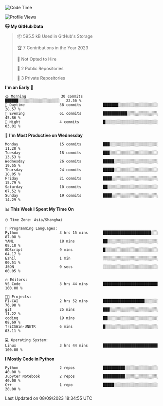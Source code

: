<!--START_SECTION:waka-->
![Code Time](http://img.shields.io/badge/Code%20Time-371%20hrs%2016%20mins-blue)

![Profile Views](http://img.shields.io/badge/Profile%20Views-0-blue)

**🐱 My GitHub Data** 

> 📦 595.5 kB Used in GitHub's Storage 
 > 
> 🏆 7 Contributions in the Year 2023
 > 
> 🚫 Not Opted to Hire
 > 
> 📜 2 Public Repositories 
 > 
> 🔑 3 Private Repositories 
 > 
**I'm an Early 🐤** 

```text
🌞 Morning                30 commits          ██████░░░░░░░░░░░░░░░░░░░   22.56 % 
🌆 Daytime                38 commits          ███████░░░░░░░░░░░░░░░░░░   28.57 % 
🌃 Evening                61 commits          ███████████░░░░░░░░░░░░░░   45.86 % 
🌙 Night                  4 commits           █░░░░░░░░░░░░░░░░░░░░░░░░   03.01 % 
```
📅 **I'm Most Productive on Wednesday** 

```text
Monday                   15 commits          ███░░░░░░░░░░░░░░░░░░░░░░   11.28 % 
Tuesday                  18 commits          ███░░░░░░░░░░░░░░░░░░░░░░   13.53 % 
Wednesday                26 commits          █████░░░░░░░░░░░░░░░░░░░░   19.55 % 
Thursday                 24 commits          █████░░░░░░░░░░░░░░░░░░░░   18.05 % 
Friday                   21 commits          ████░░░░░░░░░░░░░░░░░░░░░   15.79 % 
Saturday                 10 commits          ██░░░░░░░░░░░░░░░░░░░░░░░   07.52 % 
Sunday                   19 commits          ████░░░░░░░░░░░░░░░░░░░░░   14.29 % 
```


📊 **This Week I Spent My Time On** 

```text
🕑︎ Time Zone: Asia/Shanghai

💬 Programming Languages: 
Python                   3 hrs 15 mins       ██████████████████████░░░   87.08 % 
YAML                     18 mins             ██░░░░░░░░░░░░░░░░░░░░░░░   08.18 % 
GDScript                 9 mins              █░░░░░░░░░░░░░░░░░░░░░░░░   04.17 % 
Ezhil                    1 min               ░░░░░░░░░░░░░░░░░░░░░░░░░   00.51 % 
JSON                     0 secs              ░░░░░░░░░░░░░░░░░░░░░░░░░   00.05 % 

🔥 Editors: 
VS Code                  3 hrs 44 mins       █████████████████████████   100.00 % 

🐱‍💻 Projects: 
PI-CAI                   2 hrs 52 mins       ███████████████████░░░░░░   76.98 % 
git                      25 mins             ███░░░░░░░░░░░░░░░░░░░░░░   11.22 % 
coding                   19 mins             ██░░░░░░░░░░░░░░░░░░░░░░░   08.69 % 
TriCSWin-UNETR           6 mins              █░░░░░░░░░░░░░░░░░░░░░░░░   03.11 % 

💻 Operating System: 
Linux                    3 hrs 44 mins       █████████████████████████   100.00 % 
```

**I Mostly Code in Python** 

```text
Python                   2 repos             ██████████░░░░░░░░░░░░░░░   40.00 % 
Jupyter Notebook         2 repos             ██████████░░░░░░░░░░░░░░░   40.00 % 
C++                      1 repo              █████░░░░░░░░░░░░░░░░░░░░   20.00 % 
```




 Last Updated on 08/09/2023 18:34:55 UTC
<!--END_SECTION:waka-->
